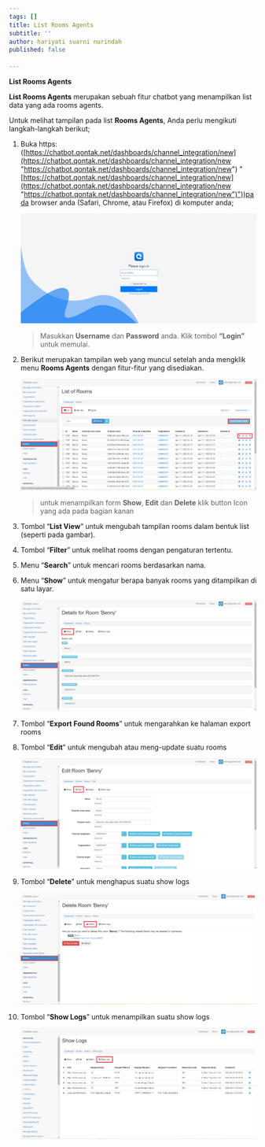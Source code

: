 ```yaml
---
tags: []
title: List Rooms Agents
subtitle: ''
author: hariyati suarni nurindah
published: false

---
```

**List Rooms Agents**

**List Rooms Agents** merupakan sebuah fitur chatbot yang menampilkan list data yang ada rooms agents.

Untuk melihat tampilan pada list **Rooms Agents**, Anda perlu mengikuti langkah-langkah berikut;

 1. Buka https: ([https://chatbot.qontak.net/dashboards/channel_integration/new](https://chatbot.qontak.net/dashboards/channel_integration/new "https://chatbot.qontak.net/dashboards/channel_integration/new") "[https://chatbot.qontak.net/dashboards/channel_integration/new](https://chatbot.qontak.net/dashboards/channel_integration/new "https://chatbot.qontak.net/dashboards/channel_integration/new")"))pada browser anda (Safari, Chrome, atau Firefox) di komputer anda;

    ![](/uploads/channell.PNG)

    > Masukkan **Username** dan **Password** anda. Klik tombol **“Login”** untuk memulai.
 2. Berikut merupakan tampilan web yang muncul setelah anda mengklik menu **Rooms Agents** dengan fitur-fitur yang disediakan.

    ![](/uploads/rooms1.PNG)

    > untuk menampilkan form **Show**, **Edit** dan **Delete** klik button Icon yang ada pada bagian kanan
 3. Tombol “**List View**” untuk mengubah tampilan rooms dalam bentuk list (seperti pada gambar).
 4. Tombol “**Filter**” untuk melihat rooms  dengan pengaturan tertentu.
 5. Menu “**Search**” untuk mencari rooms  berdasarkan nama.
 6. Menu “**Show**” untuk mengatur berapa banyak rooms  yang ditampilkan di satu layar.

    ![](/uploads/rooms2-2.PNG)
 7. Tombol “**Export Found Rooms**” untuk mengarahkan ke halaman export rooms
 8. Tombol “**Edit**” untuk mengubah atau meng-update suatu rooms

    ![](/uploads/rooms3.PNG)
 9. Tombol “**Delete**” untuk menghapus suatu show logs

    ![](/uploads/rooms4.PNG)
10. Tombol “**Show Logs**” untuk menampilkan suatu show logs

    ![](/uploads/rooms5.PNG)